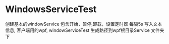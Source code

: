 # WindowsServiceTest

创建基本的windowService  包含开始，暂停,卸载，设置定时器 每隔5s 写入文本信息, 客户端用的wpf, windowServiceTest 生成路径到wpf根目录Service 文件夹下
